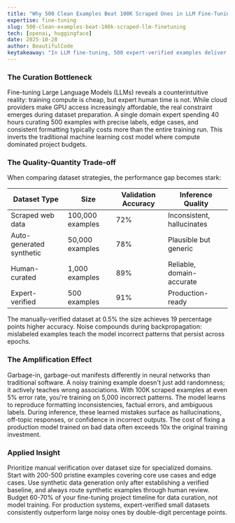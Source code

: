 ```yaml
---
title: "Why 500 Clean Examples Beat 100K Scraped Ones in LLM Fine-Tuning"
expertise: fine-tuning
slug: 500-clean-examples-beat-100k-scraped-llm-finetuning
tech: [openai, huggingface]
date: 2025-10-28
author: BeautifulCode
keytakeaway: "In LLM fine-tuning, 500 expert-verified examples deliver better production results than 100K noisy samples because training amplifies data quality issues into persistent model errors that are expensive to fix."
---
```


### The Curation Bottleneck

Fine-tuning Large Language Models (LLMs) reveals a counterintuitive reality: training compute is cheap, but expert human time is not. While cloud providers make GPU access increasingly affordable, the real constraint emerges during dataset preparation. A single domain expert spending 40 hours curating 500 examples with precise labels, edge cases, and consistent formatting typically costs more than the entire training run. This inverts the traditional machine learning cost model where compute dominated project budgets.

### The Quality-Quantity Trade-off

When comparing dataset strategies, the performance gap becomes stark:

| Dataset Type | Size | Validation Accuracy | Inference Quality |
|--------------|------|---------------------|-------------------|
| Scraped web data | 100,000 examples | 72% | Inconsistent, hallucinates |
| Auto-generated synthetic | 50,000 examples | 78% | Plausible but generic |
| Human-curated | 1,000 examples | 89% | Reliable, domain-accurate |
| Expert-verified | 500 examples | 91% | Production-ready |

The manually-verified dataset at 0.5% the size achieves 19 percentage points higher accuracy. Noise compounds during backpropagation: mislabeled examples teach the model incorrect patterns that persist across epochs.

### The Amplification Effect

Garbage-in, garbage-out manifests differently in neural networks than traditional software. A noisy training example doesn't just add randomness; it actively teaches wrong associations. With 100K scraped examples at even 5% error rate, you're training on 5,000 incorrect patterns. The model learns to reproduce formatting inconsistencies, factual errors, and ambiguous labels. During inference, these learned mistakes surface as hallucinations, off-topic responses, or confidence in incorrect outputs. The cost of fixing a production model trained on bad data often exceeds 10x the original training investment.

### Applied Insight

Prioritize manual verification over dataset size for specialized domains. Start with 200-500 pristine examples covering core use cases and edge cases. Use synthetic data generation only after establishing a verified baseline, and always route synthetic examples through human review. Budget 60-70% of your fine-tuning project timeline for data curation, not model training. For production systems, expert-verified small datasets consistently outperform large noisy ones by double-digit percentage points.